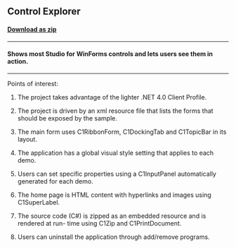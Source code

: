 ## Control Explorer
#### [Download as zip](https://minhaskamal.github.io/DownGit/#/home?url=https://github.com/GrapeCity/ComponentOne-WinForms-Samples/tree/master/NetFramework\WinForms\CS\ControlExplorer)
____
#### Shows most Studio for WinForms controls and lets users see them in action.
____
Points of interest: 

1) The project takes advantage of the lighter .NET 4.0 Client Profile. 

2) The project is driven by an xml resource file that lists the forms that should be exposed by the sample. 

3) The main form uses C1RibbonForm, C1DockingTab and C1TopicBar in its layout. 

4) The application has a global visual style setting that applies to each demo. 

5) Users can set specific properties using a C1InputPanel automatically generated for each demo. 

6) The home page is HTML content with hyperlinks and images using C1SuperLabel. 

7) The source code (C#) is zipped as an embedded resource and is rendered at run- time using C1Zip and C1PrintDocument. 

8) Users can uninstall the application through add/remove programs. 